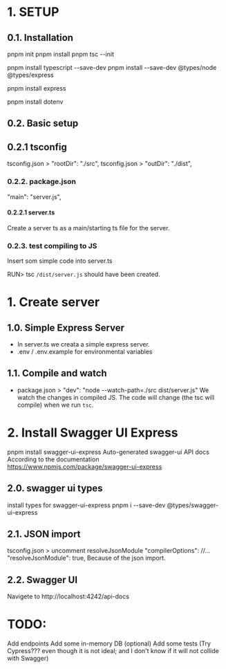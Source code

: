 # 1. SETUP

## 0.1. Installation

pnpm init
pnpm install
pnpm tsc --init

pnpm install typescript --save-dev
pnpm install --save-dev @types/node @types/express

pnpm install express

pnpm install dotenv

## 0.2. Basic setup

## 0.2.1 tsconfig

tsconfig.json > "rootDir": "./src",
tsconfig.json > "outDir": "./dist",

### 0.2.2. package.json

"main": "server.js",

#### 0.2.2.1 server.ts

Create a server ts as a main/starting ts file for the server.

### 0.2.3. test compiling to JS

Insert som simple code into server.ts

RUN> tsc
`/dist/server.js` should have been created.

# 1. Create server

## 1.0. Simple Express Server

- In server.ts we creata a simple express server.
- .env / .env.example for environmental variables

## 1.1. Compile and watch

- package.json > "dev": "node --watch-path=./src dist/server.js"
  We watch the changes in compiled JS.
  The code will change (the tsc will compile) when we run `tsc`.

# 2. Install Swagger UI Express

pnpm install swagger-ui-express
Auto-generated swagger-ui API docs
According to the documentation https://www.npmjs.com/package/swagger-ui-express

## 2.0. swagger ui types

install types for swagger-ui-express
pnpm i --save-dev @types/swagger-ui-express

## 2.1. JSON import

tsconfig.json > uncomment resolveJsonModule
"compilerOptions": //...
"resolveJsonModule": true,
Because of the json import.

## 2.2. Swagger UI

Navigete to http://localhost:4242/api-docs

# TODO:

Add endpoints
Add some in-memory DB (optional)
Add some tests (Try Cypress??? even though it is not ideal; and I don't know if it will not collide with Swagger)

